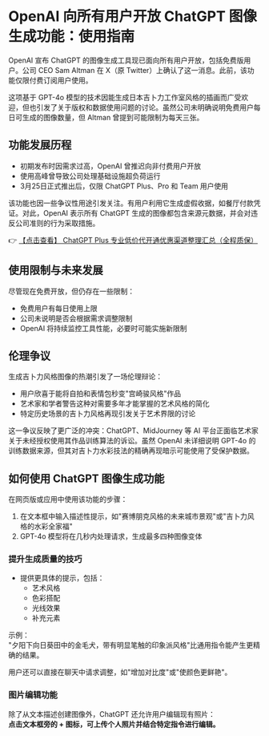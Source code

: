 # OpenAI 向所有用户开放 ChatGPT 图像生成功能：使用指南

OpenAI 宣布 ChatGPT 的图像生成工具现已面向所有用户开放，包括免费版用户。公司 CEO Sam Altman 在 X（原 Twitter）上确认了这一消息。此前，该功能仅限付费订阅用户使用。

这项基于 GPT-4o 模型的技术因能生成日本吉卜力工作室风格的插画而广受欢迎，但也引发了关于版权和数据使用问题的讨论。虽然公司未明确说明免费用户每日可生成的图像数量，但 Altman 曾提到可能限制为每天三张。

## 功能发展历程

- 初期发布时因需求过高，OpenAI 曾推迟向非付费用户开放
- 使用高峰曾导致公司处理基础设施超负荷运行
- 3月25日正式推出后，仅限 ChatGPT Plus、Pro 和 Team 用户使用

该功能也因一些争议性用途引发关注。有用户利用它生成虚假收据，如餐厅付款凭证。对此，OpenAI 表示所有 ChatGPT 生成的图像都包含来源元数据，并会对违反公司准则的行为采取措施。

👉 [【点击查看】 ChatGPT Plus 专业低价代开通优惠渠道整理汇总（全程质保）](https://bit.ly/DaiKai)

## 使用限制与未来发展

尽管现在免费开放，但仍存在一些限制：
- 免费用户有每日使用上限
- 公司未说明是否会根据需求调整限制
- OpenAI 将持续监控工具性能，必要时可能实施新限制

## 伦理争议

生成吉卜力风格图像的热潮引发了一场伦理辩论：
- 用户欣喜于能将自拍和表情包秒变"宫崎骏风格"作品
- 艺术家和学者警告这种对需要多年才能掌握的艺术风格的简化
- 特定历史场景的吉卜力风格再现引发关于艺术界限的讨论

这一争议反映了更广泛的冲突：ChatGPT、MidJourney 等 AI 平台正面临艺术家关于未经授权使用其作品训练算法的诉讼。虽然 OpenAI 未详细说明 GPT-4o 的训练数据来源，但其对吉卜力水彩技法的精确再现暗示可能使用了受保护数据。

## 如何使用 ChatGPT 图像生成功能

在网页版或应用中使用该功能的步骤：

1. 在文本框中输入描述性提示，如"赛博朋克风格的未来城市景观"或"吉卜力风格的水彩全家福"
2. GPT-4o 模型将在几秒内处理请求，生成最多四种图像变体

### 提升生成质量的技巧

- 提供更具体的提示，包括：
  - 艺术风格
  - 色彩搭配
  - 光线效果
  - 补充元素

示例：  
"夕阳下向日葵田中的金毛犬，带有明显笔触的印象派风格"比通用指令能产生更精确的结果。

用户还可以直接在聊天中请求调整，如"增加对比度"或"使颜色更鲜艳"。

### 图片编辑功能

除了从文本描述创建图像外，ChatGPT 还允许用户编辑现有照片：  
**点击文本框旁的 + 图标，可上传个人照片并结合特定指令进行编辑。**